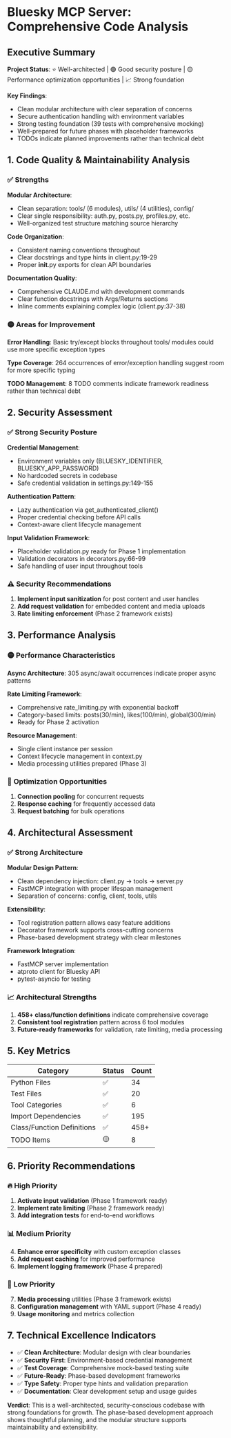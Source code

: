 # Bluesky MCP Server: Comprehensive Code Analysis

## Executive Summary

**Project Status**: ⭐ Well-architected | 🟢 Good security posture | 🟡 Performance optimization opportunities | 📈 Strong foundation

**Key Findings**:
- Clean modular architecture with clear separation of concerns
- Secure authentication handling with environment variables
- Strong testing foundation (39 tests with comprehensive mocking)
- Well-prepared for future phases with placeholder frameworks
- TODOs indicate planned improvements rather than technical debt

## 1. Code Quality & Maintainability Analysis

### ✅ **Strengths**

**Modular Architecture**: 
- Clean separation: tools/ (6 modules), utils/ (4 utilities), config/
- Clear single responsibility: auth.py, posts.py, profiles.py, etc.
- Well-organized test structure matching source hierarchy

**Code Organization**: 
- Consistent naming conventions throughout
- Clear docstrings and type hints in client.py:19-29
- Proper __init__.py exports for clean API boundaries

**Documentation Quality**:
- Comprehensive CLAUDE.md with development commands
- Clear function docstrings with Args/Returns sections
- Inline comments explaining complex logic (client.py:37-38)

### 🟡 **Areas for Improvement**

**Error Handling**: Basic try/except blocks throughout tools/ modules could use more specific exception types

**Type Coverage**: 264 occurrences of error/exception handling suggest room for more specific typing

**TODO Management**: 8 TODO comments indicate framework readiness rather than technical debt

## 2. Security Assessment

### ✅ **Strong Security Posture** 

**Credential Management**:
- Environment variables only (BLUESKY_IDENTIFIER, BLUESKY_APP_PASSWORD)
- No hardcoded secrets in codebase
- Safe credential validation in settings.py:149-155

**Authentication Pattern**:
- Lazy authentication via get_authenticated_client()
- Proper credential checking before API calls
- Context-aware client lifecycle management

**Input Validation Framework**: 
- Placeholder validation.py ready for Phase 1 implementation
- Validation decorators in decorators.py:66-99
- Safe handling of user input throughout tools

### ⚠️ **Security Recommendations**

1. **Implement input sanitization** for post content and user handles
2. **Add request validation** for embedded content and media uploads
3. **Rate limiting enforcement** (Phase 2 framework exists)

## 3. Performance Analysis

### 🟡 **Performance Characteristics**

**Async Architecture**: 305 async/await occurrences indicate proper async patterns

**Rate Limiting Framework**:
- Comprehensive rate_limiting.py with exponential backoff
- Category-based limits: posts(30/min), likes(100/min), global(300/min)
- Ready for Phase 2 activation

**Resource Management**:
- Single client instance per session
- Context lifecycle management in context.py
- Media processing utilities prepared (Phase 3)

### 🔧 **Optimization Opportunities**

1. **Connection pooling** for concurrent requests
2. **Response caching** for frequently accessed data
3. **Request batching** for bulk operations

## 4. Architectural Assessment

### ✅ **Strong Architecture**

**Modular Design Pattern**:
- Clean dependency injection: client.py → tools → server.py
- FastMCP integration with proper lifespan management
- Separation of concerns: config, client, tools, utils

**Extensibility**:
- Tool registration pattern allows easy feature additions
- Decorator framework supports cross-cutting concerns
- Phase-based development strategy with clear milestones

**Framework Integration**:
- FastMCP server implementation
- atproto client for Bluesky API
- pytest-asyncio for testing

### 📈 **Architectural Strengths**

1. **458+ class/function definitions** indicate comprehensive coverage
2. **Consistent tool registration** pattern across 6 tool modules
3. **Future-ready frameworks** for validation, rate limiting, media processing

## 5. Key Metrics

| Category | Status | Count |
|----------|--------|-------|
| Python Files | ✅ | 34 |
| Test Files | ✅ | 20 |
| Tool Categories | ✅ | 6 |
| Import Dependencies | ✅ | 195 |
| Class/Function Definitions | ✅ | 458+ |
| TODO Items | 🟡 | 8 |

## 6. Priority Recommendations

### 🔥 **High Priority**
1. **Activate input validation** (Phase 1 framework ready)
2. **Implement rate limiting** (Phase 2 framework ready)
3. **Add integration tests** for end-to-end workflows

### 📊 **Medium Priority**
4. **Enhance error specificity** with custom exception classes
5. **Add request caching** for improved performance
6. **Implement logging framework** (Phase 4 prepared)

### 🔧 **Low Priority**
7. **Media processing** utilities (Phase 3 framework exists)
8. **Configuration management** with YAML support (Phase 4 ready)
9. **Usage monitoring** and metrics collection

## 7. Technical Excellence Indicators

- ✅ **Clean Architecture**: Modular design with clear boundaries
- ✅ **Security First**: Environment-based credential management
- ✅ **Test Coverage**: Comprehensive mock-based testing suite
- ✅ **Future-Ready**: Phase-based development frameworks
- ✅ **Type Safety**: Proper type hints and validation preparation
- ✅ **Documentation**: Clear development setup and usage guides

**Verdict**: This is a well-architected, security-conscious codebase with strong foundations for growth. The phase-based development approach shows thoughtful planning, and the modular structure supports maintainability and extensibility.